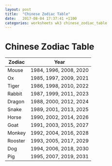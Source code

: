 ```yaml
---
layout: post
title:  "Chinese Zodiac Table"
date:   2017-08-04 17:37:41 +1100
categories: worksheets wk3 chinese_zodiac_table
---
```


# Chinese Zodiac Table

| Zodiac | Year |
|---|---|
| Mouse | 1984, 1996, 2008, 2020 |
| Ox | 1985, 1997, 2009, 2021 |
| Tiger | 1986, 1998, 2010, 2022 |
| Rabbit | 1987, 1999, 2011, 2023 |
| Dragon | 1988, 2000, 2012, 2024 |
| Snake | 1989, 2001, 2013, 2025 |
| Horse | 1990, 2002, 2014, 2026 |
| Goat | 1991, 2003, 2015, 2027 |
| Monkey | 1992, 2004, 2016, 2028 |
| Rooster | 1993, 2005, 2017, 2029 |
| Dog | 1994, 2006, 2018, 2030 |
| Pig | 1995, 2007, 2019, 2031 |


